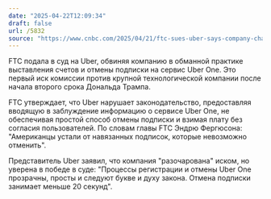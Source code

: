 ```yaml
---
date: "2025-04-22T12:09:34"
draft: false
url: /5832
source: "https://www.cnbc.com/2025/04/21/ftc-sues-uber-says-company-charged-for-uber-one-without-consent.html"
---
```


FTC подала в суд на Uber, обвиняя компанию в обманной практике выставления счетов и отмены подписки на сервис Uber One. Это первый иск комиссии против крупной технологической компании после начала второго срока Дональда Трампа.

FTC утверждает, что Uber нарушает законодательство, предоставляя вводящую в заблуждение информацию о сервисе Uber One, не обеспечивая простой способ отмены подписки и взимая плату без согласия пользователей. По словам главы FTC Эндрю Фергюсона: "Американцы устали от навязанных подписок, которые невозможно отменить".

Представитель Uber заявил, что компания "разочарована" иском, но уверена в победе в суде: "Процессы регистрации и отмены Uber One прозрачны, просты и следуют букве и духу закона. Отмена подписки занимает меньше 20 секунд".